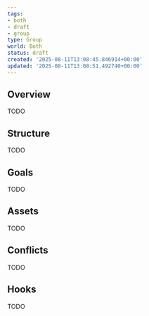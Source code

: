 ```yaml
---
tags:
- both
- draft
- group
type: Group
world: Both
status: draft
created: '2025-08-11T13:08:45.846914+00:00'
updated: '2025-08-11T13:08:51.492740+00:00'
---
```



## Overview

TODO
## Structure

TODO
## Goals

TODO
## Assets

TODO
## Conflicts

TODO
## Hooks

TODO
